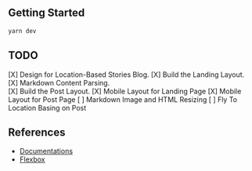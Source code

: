 ## Getting Started

```bash
yarn dev
```

## TODO
[X] Design for Location-Based Stories Blog.
[X] Build the Landing Layout.
[X] Markdown Content Parsing.   
[X] Build the Post Layout.
[X] Mobile Layout for Landing Page
[X] Mobile Layout for Post Page
[ ] Markdown Image and HTML Resizing
[ ] Fly To Location Basing on Post

## References

- [Documentations](https://nextjs.org/docs)
- [Flexbox](https://flexbox.malven.co/)